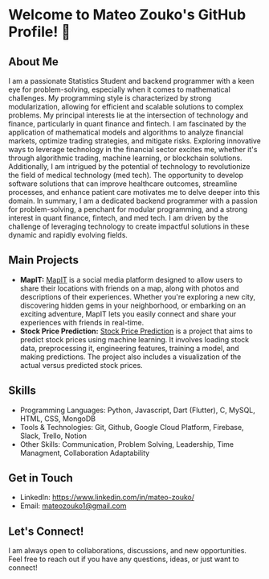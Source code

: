 # Welcome to Mateo Zouko's GitHub Profile! 👋

## About Me
I am a passionate Statistics Student and backend programmer with a keen eye for problem-solving, especially when it comes to mathematical challenges. My programming style is characterized by strong modularization, allowing for efficient and scalable solutions to complex problems.
My principal interests lie at the intersection of technology and finance, particularly in quant finance and fintech. I am fascinated by the application of mathematical models and algorithms to analyze financial markets, optimize trading strategies, and mitigate risks. Exploring innovative ways to leverage technology in the financial sector excites me, whether it's through algorithmic trading, machine learning, or blockchain solutions. Additionally, I am intrigued by the potential of technology to revolutionize the field of medical technology (med tech). The opportunity to develop software solutions that can improve healthcare outcomes, streamline processes, and enhance patient care motivates me to delve deeper into this domain.
In summary, I am a dedicated backend programmer with a passion for problem-solving, a penchant for modular programming, and a strong interest in quant finance, fintech, and med tech. I am driven by the challenge of leveraging technology to create impactful solutions in these dynamic and rapidly evolving fields.
## Main Projects
- **MapIT:**
  [MapIT](https://github.com/juanmaishere/MapIT) is a social media platform designed to allow users to share their locations with friends on a map, along with photos and descriptions of their experiences. Whether you're exploring a new city, discovering hidden gems in your neighborhood, or embarking on an exciting adventure, MapIT lets you easily connect and share your experiences with friends in real-time.
- **Stock Price Prediction:**
  [Stock Price Prediction](https://github.com/MateoZouko/stock_price-prediction) is a project that aims to predict stock prices using machine learning. It involves loading stock data, preprocessing it, engineering features, training a model, and making predictions. The project also includes a visualization of the actual versus predicted stock prices.


## Skills
- Programming Languages: Python, Javascript, Dart (Flutter), C, MySQL, HTML, CSS, MongoDB
- Tools & Technologies: Git, Github, Google Cloud Platform, Firebase, Slack, Trello, Notion
- Other Skills: Communication, Problem Solving, Leadership, Time Managment, Collaboration Adaptability


## Get in Touch
- LinkedIn: https://www.linkedin.com/in/mateo-zouko/
- Email: mateozouko1@gmail.com

## Let's Connect!
I am always open to collaborations, discussions, and new opportunities. Feel free to reach out if you have any questions, ideas, or just want to connect!


